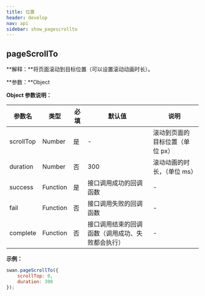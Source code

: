 ```yaml
---
title: 位置
header: develop
nav: api
sidebar: show_pagescrollto
---
```


pageScrollTo
-----

**解释：**将页面滚动到目标位置（可以设置滚动动画时长）。

**参数：**Object

**Object 参数说明：**

|参数名 |类型  |必填  |默认值  |说明|
|---- | ---- | ---- | ----- |---- |
|scrollTop |Number | 是|  - | 滚动到页面的目标位置（单位 px） |
|duration |Number | 否| 300 | 滚动动画的时长，（单位 ms） |
|success |Function  |  是 | 接口调用成功的回调函数 |-|
|fail  |  Function |   否  | 接口调用失败的回调函数|-|
|complete   | Function  |  否 |  接口调用结束的回调函数（调用成功、失败都会执行）|-|

**示例：**

```js
swan.pageScrollTo({
    scrollTop: 0,
    duration: 300
});
```
<!-- #### 错误码

**Andriod**

|错误码|说明|
|--|--|
|202|解析失败，请检查参数是否正确。|
|1001|执行失败|

**iOS**

|错误码|说明|
|--|--|
|202|解析失败，请检查参数是否正确。| -->